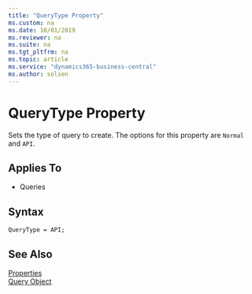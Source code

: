 ```yaml
---
title: "QueryType Property"
ms.custom: na
ms.date: 10/01/2019
ms.reviewer: na
ms.suite: na
ms.tgt_pltfrm: na
ms.topic: article
ms.service: "dynamics365-business-central"
ms.author: solsen
---
```

 
# QueryType Property
Sets the type of query to create. The options for this property are `Normal` and `API`.

## Applies To  
- Queries

## Syntax
```
QueryType = API;
```

## See Also  
 [Properties](devenv-properties.md)   
 [Query Object](../devenv-query-object.md)
